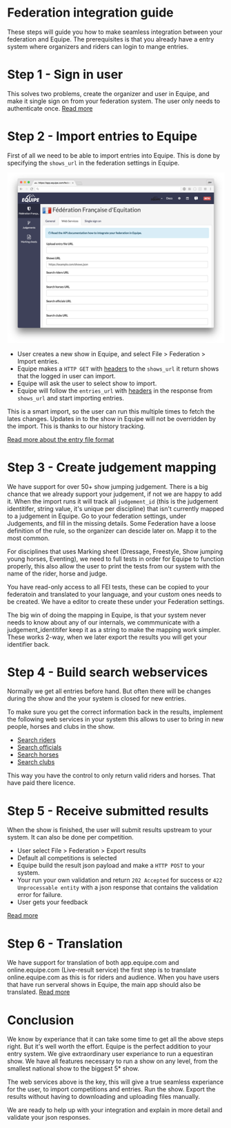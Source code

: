 # Federation integration guide

These steps will guide you how to make seamless integration between your federation and Equipe. The prerequisites is that you already have a entry system where organizers and riders can login to mange entries.

# Step 1 - Sign in user

This solves two problems, create the organizer and user in Equipe, and make it single sign on from your federation system. The user only needs to authenticate once. [Read more](SINGLE_SIGN_ON.mdown)

# Step 2 - Import entries to Equipe

First of all we need to be able to import entries into Equipe. This is done by specifying the `shows_url` in the federation settings in Equipe. 

![Image of Federation webservices](images/federation_webservices.png?raw=true)

* User creates a new show in Equipe, and select File > Federation > Import entries.
* Equipe makes a `HTTP GET` with [headers](FEDERATION.mdown#authentication) to the `shows_url` it return shows that the logged in user can import.
* Equipe will ask the user to select show to import. 
* Equipe will follow the `entries_url` with [headers](FEDERATION.mdown#authentication) in the response from `shows_url` and start importing entries. 

This is a smart import, so the user can run this multiple times to fetch the lates changes. Updates in to the show in Equipe will not be overridden by the import. This is thanks to our history tracking.

[Read more about the entry file format](FEDERATION.mdown#shows)

# Step 3 - Create judgement mapping

We have support for over 50+ show jumping judgement. There is a big chance that we already support your judgement, if not we are happy to add it. When the import runs it will track all `judgement_id` (this is the judgement identitifer, string value, it's unique per discipline) that isn't currently mapped to a judgement in Equipe. Go to your federation settings, under Judgements, and fill in the missing details. Some Federation have a loose definition of the rule, so the organizer can descide later on. Mapp it to the most common.

For disciplines that uses Marking sheet (Dressage, Freestyle, Show jumping young horses, Eventing), we need to full tests in order for Equipe to function properly, this also allow the user to print the tests from our system with the name of the rider, horse and judge.

You have read-only access to all FEI tests, these can be copied to your federatoin and translated to your language, and your custom ones needs to be created. We have a editor to create these under your Federation settings.

The big win of doing the mapping in Equipe, is that your system never needs to know about any of our internals, we commmunicate with a judgement_identitifer keep it as a string to make the mapping work simpler. These works 2-way, when we later export the results you will get your identifier back.

# Step 4 - Build search webservices

Normally we get all entries before hand. But often there will be changes during the show and the your system is closed for new entries.

To make sure you get the correct information back in the results, implement the following web services in your system this allows to user to bring in new people, horses and clubs in the show.

  * [Search riders](FEDERATION.mdown#search-riders)
  * [Search officials](FEDERATION.mdown#search-officials)
  * [Search horses](FEDERATION.mdown#search-horses)
  * [Search clubs](FEDERATION.mdown#search-clubs)

This way you have the control to only return valid riders and horses. That have paid there licence.

# Step 5 - Receive submitted results

When the show is finished, the user will submit results upstream to your system. It can also be done per competition.

* User select File > Federation > Export results
* Default all competitions is selected
* Equipe build the result json payload and make a `HTTP POST` to your system.
* Your run your own validation and return `202 Accepted` for success or `422 Unprocessable entity` with a json response that contains the validation error for failure.
* User gets your feedback

[Read more](FEDERATION.mdown#submit-results)

# Step 6 - Translation

We have support for translation of both app.equipe.com and online.equipe.com (Live-result service) the first step is to translate online.equipe.com as this is for riders and audience. When you have users that have run serveral shows in Equipe, the main app should also be translated. [Read more](TRANSLATION.mdown)

# Conclusion

We know by experiance that it can take some time to get all the above steps right. But it's well worth the effort. Equipe is the perfect addition to your entry system. We give extraordinary user experiance to run a equestiran show. We have all features necessary to run a show on any level, from the smallest national show to the biggest 5* show.

The web services above is the key, this will give a true seamless experiance for the user, to import competitions and entries. Run the show. Export the results without having to downloading and uploading files manually.

We are ready to help up with your integration and explain in more detail and validate your json responses.

